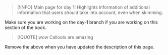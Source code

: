 > [!INFO] Main page for day 1!
> Highlights information of additional information that users should take into
> account, even when skimming.

Make sure you are working on the day-1 branch if you are working on this section of the book.

> [!QUOTE] wow
> Callouts are amazing


Remove the above when you have updated the description of this page.